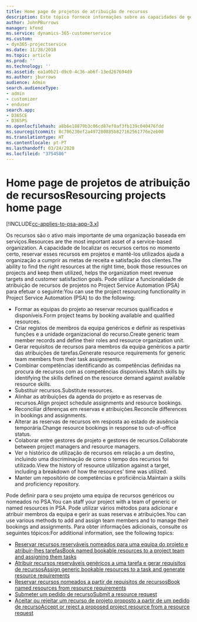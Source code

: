 ```yaml
---
title: Home page de projetos de atribuição de recursos
description: Este tópico fornece informações sobre as capacidades de gestão de recursos no Project Service Automation (PSA) para Dynamics 365.
author: JohnPBurrows
manager: kfend
ms.service: dynamics-365-customerservice
ms.custom:
- dyn365-projectservice
ms.date: 11/28/2018
ms.topic: article
ms.prod: ''
ms.technology: ''
ms.assetid: ea1a0b21-d9c0-4c36-ab6f-13ed267694d9
ms.author: jburrows
audience: Admin
search.audienceType:
- admin
- customizer
- enduser
search.app:
- D365CE
- D365PS
ms.openlocfilehash: a8b6e18879b3c06cd87ef0af3fb139c040476fdd
ms.sourcegitcommit: 8c786230ef2a497280885b827162561776e2eb00
ms.translationtype: HT
ms.contentlocale: pt-PT
ms.lasthandoff: 03/24/2020
ms.locfileid: "3754586"
---
```

# <a name="resourcing-projects-home-page"></a><span data-ttu-id="507ef-103">Home page de projetos de atribuição de recursos</span><span class="sxs-lookup"><span data-stu-id="507ef-103">Resourcing projects home page</span></span>

[!INCLUDE[cc-applies-to-psa-app-3.x](../includes/cc-applies-to-psa-app-3x.md)]

<span data-ttu-id="507ef-104">Os recursos são o ativo mais importante de uma organização baseada em serviços.</span><span class="sxs-lookup"><span data-stu-id="507ef-104">Resources are the most important asset of a service-based organization.</span></span> <span data-ttu-id="507ef-105">A capacidade de localizar os recursos certos no momento certo, reservar esses recursos em projetos e mantê-los utilizados ajuda a organização a cumprir as metas de receita e satisfação dos clientes.</span><span class="sxs-lookup"><span data-stu-id="507ef-105">The ability to find the right resources at the right time, book those resources on projects and keep them utilized, helps the organization meet revenue targets and customer satisfaction goals.</span></span> <span data-ttu-id="507ef-106">Pode utilizar a funcionalidade de atribuição de recursos de projetos no Project Service Automation (PSA) para efetuar o seguinte:</span><span class="sxs-lookup"><span data-stu-id="507ef-106">You can use the project resourcing functionality in Project Service Automation (PSA) to do the following:</span></span>

- <span data-ttu-id="507ef-107">Formar as equipas do projeto ao reservar recursos qualificados e disponíveis.</span><span class="sxs-lookup"><span data-stu-id="507ef-107">Form project teams by booking available and qualified resources.</span></span>
- <span data-ttu-id="507ef-108">Criar registos de membros da equipa genéricos e definir as respetivas funções e a unidade organizacional do recurso.</span><span class="sxs-lookup"><span data-stu-id="507ef-108">Create generic team member records and define their roles and resource organization unit.</span></span>
- <span data-ttu-id="507ef-109">Gerar requisitos de recursos para membros da equipa genéricos a partir das atribuições de tarefas.</span><span class="sxs-lookup"><span data-stu-id="507ef-109">Generate resource requirements for generic team members from their task assignments.</span></span>
- <span data-ttu-id="507ef-110">Combinar competências identificando as competências definidas na procura de recursos com as competências disponíveis.</span><span class="sxs-lookup"><span data-stu-id="507ef-110">Match skills by identifying the skills defined on the resource demand against available resource skills.</span></span>
- <span data-ttu-id="507ef-111">Substituir recursos.</span><span class="sxs-lookup"><span data-stu-id="507ef-111">Substitute resources.</span></span>
- <span data-ttu-id="507ef-112">Alinhar as atribuições da agenda do projeto e as reservas de recursos.</span><span class="sxs-lookup"><span data-stu-id="507ef-112">Align project schedule assignments and resource bookings.</span></span>
- <span data-ttu-id="507ef-113">Reconciliar diferenças em reservas e atribuições.</span><span class="sxs-lookup"><span data-stu-id="507ef-113">Reconcile differences in bookings and assignments.</span></span>
- <span data-ttu-id="507ef-114">Alterar as reservas de recursos em resposta ao estado de ausência temporária.</span><span class="sxs-lookup"><span data-stu-id="507ef-114">Change resource bookings in response to out-of-office status.</span></span>
- <span data-ttu-id="507ef-115">Colaborar entre gestores de projeto e gestores de recursos.</span><span class="sxs-lookup"><span data-stu-id="507ef-115">Collaborate between project managers and resource managers.</span></span>
- <span data-ttu-id="507ef-116">Ver o histórico de utilização de recursos em relação a um destino, incluindo uma discriminação de como o tempo dos recursos foi utilizado.</span><span class="sxs-lookup"><span data-stu-id="507ef-116">View the history of resource utilization against a target, including a breakdown of how the resources' time was utilized.</span></span>
- <span data-ttu-id="507ef-117">Manter um repositório de competências e proficiência.</span><span class="sxs-lookup"><span data-stu-id="507ef-117">Maintain a skills and proficiency repository.</span></span>


<span data-ttu-id="507ef-118">Pode definir para o seu projeto uma equipa de recursos genéricos ou nomeados no PSA.</span><span class="sxs-lookup"><span data-stu-id="507ef-118">You can staff your project with a team of generic or named resources in PSA.</span></span> <span data-ttu-id="507ef-119">Pode utilizar vários métodos para adicionar e atribuir membros da equipa e gerir as suas reservas e atribuições.</span><span class="sxs-lookup"><span data-stu-id="507ef-119">You can use various methods to add and assign team members and to manage their bookings and assignments.</span></span> <span data-ttu-id="507ef-120">Para obter informações adicionais, consulte os seguintes tópicos:</span><span class="sxs-lookup"><span data-stu-id="507ef-120">For additional information, see the following topics:</span></span>

- [<span data-ttu-id="507ef-121">Reservar recursos reserváveis nomeados para uma equipa do projeto e atribuir-lhes tarefas</span><span class="sxs-lookup"><span data-stu-id="507ef-121">Book named bookable resources to a project team and assigning them tasks</span></span>](assign-named-bookable-resource.md)
- [<span data-ttu-id="507ef-122">Atribuir recursos reserváveis genéricos a uma tarefa e gerar requisitos de recursos</span><span class="sxs-lookup"><span data-stu-id="507ef-122">Assign generic bookable resources to a task and generate resource requirements</span></span>](assign-generic-bookable-resource.md)
- [<span data-ttu-id="507ef-123">Reservar recursos nomeados a partir de requisitos de recursos</span><span class="sxs-lookup"><span data-stu-id="507ef-123">Book named resources from resource requirements</span></span>](book-named-resource.md)
- [<span data-ttu-id="507ef-124">Submeter um pedido de recurso</span><span class="sxs-lookup"><span data-stu-id="507ef-124">Submit a resource request</span></span>](submit-resource-request.md)
- [<span data-ttu-id="507ef-125">Aceitar ou rejeitar um recurso de projeto proposto a partir de um pedido de recurso</span><span class="sxs-lookup"><span data-stu-id="507ef-125">Accept or reject a proposed project resource from a resource request</span></span>](accept-reject-proposed-resource.md)
